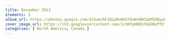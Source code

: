 ```yaml
---
title: December 2013
elements: 3
album_url: https://photos.google.com/album/AF1QipMuHkGT8oWvW8CQoM5DByuBpMm4ak_KpGnZIa-p
cover_image_url: https://lh3.googleusercontent.com/1chKFpH0B1F6bGNsPfXtW5-jjzXo23mssx_nkqkzAPU2cylgacH2YXectld7jn7_OFCZNahAuZx7HQSA-O5uEanyoymPA1JT38e6BEqF5g0cxDB9OEhZFyTuhHe9Pm-zR5Ygeu90f5b2zTxhcMlAPAWeBudaF7DnCGJ6w6uSzsqbmXzzS1w8xzWXKkgQZaFKgJ-6VU2h-sPH3sf3zbVENwxJ16oMbHpF0QjiOT1GIMBUOdeeQNP61cH5prENIuJ0GyoVOgFAswTTgwaxcBPvOuoOcYGj8nz-pyNwifiz_sS00gDqYWxT7ARgBBNEQrGn-dss3Jkyuc3dYwk6hInmcWWb9gG4g_3Jv6FcK8grt74dSPvO5qyFofVC60inYkods10lJ5OjqTvmBGcCE1J-eD8hQU4uI4Xq63irNwz4KU6Itp21an4gvAM8IZsLbIU8rCEcyoZiPg6J8tNt96mCKcflT7ZlpgFGCvVFyPfMCV25ZkbruNdnSr3rTX2WOSb3fPdHJHiUSV2f3DpvrGlikBSbtaPDZxwJcPbA0owQh-zbHt5phwVJkDUnAiNi2C0HpZth2cs2yOii3SUczPU_3Glidk2pgxZMT14IEoJunEq-E9k8IKdMkguyg0P6o1WYTSDCtNzJqlB-KbJX--PWl0F-9g=s195-p-k-no
categories: [ North America, Canada ]
---
```

